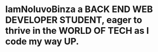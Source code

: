 # IamNoluvoBinza a BACK END WEB DEVELOPER STUDENT, eager to thrive in the WORLD OF TECH as I code my way UP.
